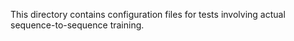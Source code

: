 This directory contains configuration files for tests involving actual
sequence-to-sequence training. 

